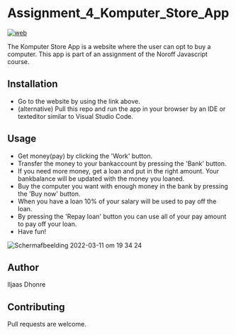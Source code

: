 # Assignment_4_Komputer_Store_App

[![web](https://img.shields.io/static/v1?logo=heroku&message=Online&label=Heroku&color=430098)](https://assignment-4-komputer-store.herokuapp.com/)

The Komputer Store App is a website where the user can opt to buy a computer. This app is part of an assignment of the Noroff Javascript course.

## Installation
- Go to the website by using the link above. 
- (alternative) Pull this repo and run the app in your browser by an IDE or texteditor similar to Visual Studio Code.

## Usage
- Get money(pay) by clicking the 'Work' button.
- Transfer the money to your bankaccount by pressing the 'Bank' button.
- If you need more money, get a loan and put in the right amount. Your bankbalance will be updated with the money you loaned.
- Buy the computer you want with enough money in the bank by pressing the 'Buy now' button.
- When you have a loan 10% of your salary will be used to pay off the loan.
- By pressing the 'Repay loan' button you can use all of your pay amount to pay off your loan.
- Have fun!

![Schermafbeelding 2022-03-11 om 19 34 24](https://user-images.githubusercontent.com/99182968/157930833-ab881d23-d859-4157-871f-74406ce4304c.png)

## Author
Iljaas Dhonre

## Contributing
Pull requests are welcome.



